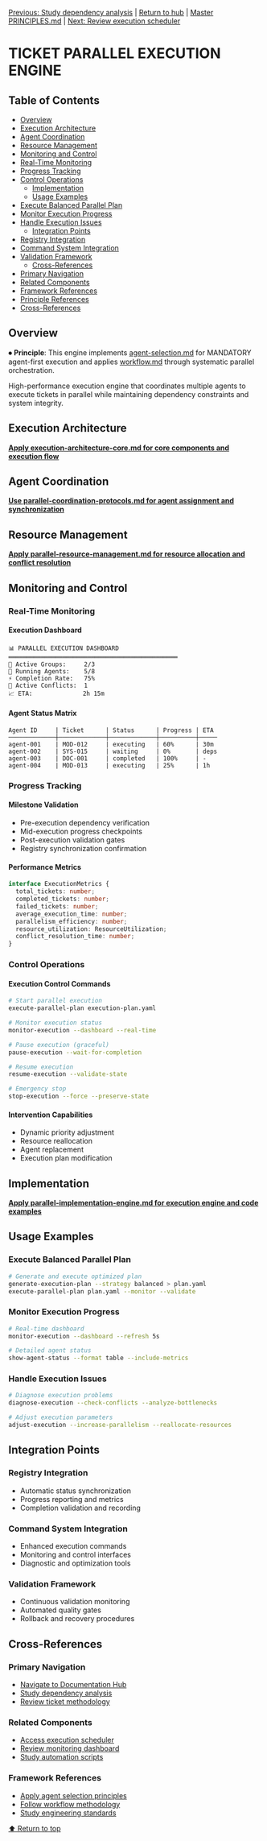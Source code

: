 
[Previous: Study dependency analysis](ticket-dependency-analysis.md) | [Return to hub](../../docs/index.md) | [Master PRINCIPLES.md](../principles/PRINCIPLES.md) | [Next: Review execution scheduler](ticket-execution-scheduler.md)

# TICKET PARALLEL EXECUTION ENGINE

## Table of Contents
  - [Overview](#overview)
  - [Execution Architecture](#execution-architecture)
  - [Agent Coordination](#agent-coordination)
  - [Resource Management](#resource-management)
  - [Monitoring and Control](#monitoring-and-control)
- [Real-Time Monitoring](#real-time-monitoring)
- [Progress Tracking](#progress-tracking)
- [Control Operations](#control-operations)
  - [Implementation](#implementation)
  - [Usage Examples](#usage-examples)
- [Execute Balanced Parallel Plan](#execute-balanced-parallel-plan)
- [Monitor Execution Progress](#monitor-execution-progress)
- [Handle Execution Issues](#handle-execution-issues)
  - [Integration Points](#integration-points)
- [Registry Integration](#registry-integration)
- [Command System Integration](#command-system-integration)
- [Validation Framework](#validation-framework)
  - [Cross-References](#cross-references)
- [Primary Navigation](#primary-navigation)
- [Related Components](#related-components)
- [Framework References](#framework-references)
- [Principle References](#principle-references)
- [Cross-References](#cross-references)

## Overview

⏺ **Principle**: This engine implements [agent-selection.md](../../docs/principles/agent-selection.md) for MANDATORY agent-first execution and applies [workflow.md](../../docs/principles/workflow.md) through systematic parallel orchestration.

High-performance execution engine that coordinates multiple agents to execute tickets in parallel while maintaining dependency constraints and system integrity.

## Execution Architecture

**[Apply execution-architecture-core.md for core components and execution flow](../../docs/templates/components/execution-architecture-core.md)**

## Agent Coordination

**[Use parallel-coordination-protocols.md for agent assignment and synchronization](../../docs/templates/components/parallel-coordination-protocols.md)**

## Resource Management

**[Apply parallel-resource-management.md for resource allocation and conflict resolution](../../docs/templates/components/parallel-resource-management.md)**

## Monitoring and Control

### Real-Time Monitoring

#### Execution Dashboard
```
📊 PARALLEL EXECUTION DASHBOARD
═══════════════════════════════════════════════
🎯 Active Groups:     2/3
🔄 Running Agents:    5/8
⚡ Completion Rate:   75%
🚨 Active Conflicts:  1
📈 ETA:              2h 15m
```

#### Agent Status Matrix
```
Agent ID     | Ticket      | Status      | Progress | ETA
─────────────┼─────────────┼─────────────┼──────────┼─────
agent-001    | MOD-012     | executing   | 60%      | 30m
agent-002    | SYS-015     | waiting     | 0%       | deps
agent-003    | DOC-001     | completed   | 100%     | -
agent-004    | MOD-013     | executing   | 25%      | 1h
```

### Progress Tracking

#### Milestone Validation
- Pre-execution dependency verification
- Mid-execution progress checkpoints
- Post-execution validation gates
- Registry synchronization confirmation

#### Performance Metrics
```typescript
interface ExecutionMetrics {
  total_tickets: number;
  completed_tickets: number;
  failed_tickets: number;
  average_execution_time: number;
  parallelism_efficiency: number;
  resource_utilization: ResourceUtilization;
  conflict_resolution_time: number;
}
```

### Control Operations

#### Execution Control Commands
```bash
# Start parallel execution
execute-parallel-plan execution-plan.yaml

# Monitor execution status
monitor-execution --dashboard --real-time

# Pause execution (graceful)
pause-execution --wait-for-completion

# Resume execution
resume-execution --validate-state

# Emergency stop
stop-execution --force --preserve-state
```

#### Intervention Capabilities
- Dynamic priority adjustment
- Resource reallocation
- Agent replacement
- Execution plan modification

## Implementation

**[Apply parallel-implementation-engine.md for execution engine and code examples](../../docs/templates/components/parallel-implementation-engine.md)**

## Usage Examples

### Execute Balanced Parallel Plan
```bash
# Generate and execute optimized plan
generate-execution-plan --strategy balanced > plan.yaml
execute-parallel-plan plan.yaml --monitor --validate
```

### Monitor Execution Progress
```bash
# Real-time dashboard
monitor-execution --dashboard --refresh 5s

# Detailed agent status
show-agent-status --format table --include-metrics
```

### Handle Execution Issues
```bash
# Diagnose execution problems
diagnose-execution --check-conflicts --analyze-bottlenecks

# Adjust execution parameters
adjust-execution --increase-parallelism --reallocate-resources
```

## Integration Points

### Registry Integration
- Automatic status synchronization
- Progress reporting and metrics
- Completion validation and recording

### Command System Integration
- Enhanced execution commands
- Monitoring and control interfaces
- Diagnostic and optimization tools

### Validation Framework
- Continuous validation monitoring
- Automated quality gates
- Rollback and recovery procedures

## Cross-References

### Primary Navigation
- [Navigate to Documentation Hub](../../docs/index.md)
- [Study dependency analysis](ticket-dependency-analysis.md)
- [Review ticket methodology](../TICKET_METHODOLOGY.md)

### Related Components
- [Access execution scheduler](ticket-execution-scheduler.md)
- [Review monitoring dashboard](../../docs/templates/components/ticket-metrics-dashboard.md)
- [Study automation scripts](../../docs/templates/components/ticket-automation-scripts.md)

### Framework References
- [Apply agent selection principles](../../docs/principles/agent-selection.md)
- [Follow workflow methodology](../../docs/principles/workflow.md)
- [Study engineering standards](../../docs/principles/engineering.md)

[⬆ Return to top](#ticket-parallel-execution-engine)
